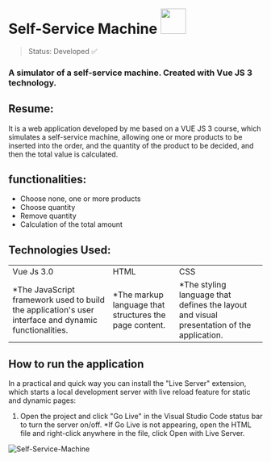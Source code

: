 
# Self-Service Machine <img style="width: 50px" src="https://github.com/sammsts/Self-Service-Machine/assets/100657343/c78067cd-b5a7-4905-9fd2-ca8419b94fb1">

> Status: Developed ✅

### A simulator of a self-service machine. Created with Vue JS 3 technology.

## Resume:

It is a web application developed by me based on a VUE JS 3 course, which simulates a self-service machine, allowing one or more products to be inserted into the order, and the quantity of the product to be decided, and then the total value is calculated.

## functionalities:

+ Choose none, one or more products
+ Choose quantity
+ Remove quantity
+ Calculation of the total amount

## Technologies Used:

<table>
  <tr>
    <td>Vue Js 3.0</td>
    <td>HTML</td>
    <td>CSS</td>
  </tr>
  <tr>
    <td>*The JavaScript framework used to build the application's user interface and dynamic functionalities.</td>
    <td>*The markup language that structures the page content.</td>
    <td>*The styling language that defines the layout and visual presentation of the application.</td>
  </tr>
</table>

## How to run the application

In a practical and quick way you can install the "Live Server" extension, which starts a local development server with live reload feature for static and dynamic pages:
1) Open the project and click "Go Live" in the Visual Studio Code status bar to turn the server on/off.
    *If Go Live is not appearing, open the HTML file and right-click anywhere in the file, click Open with Live Server.

![Self-Service-Machine](https://github.com/sammsts/Self-Service-Machine/assets/100657343/247d3c30-fd9f-4da4-9452-35ef1d62ddde)
